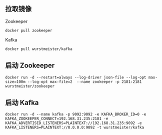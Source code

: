 ## 拉取镜像
Zookeeper
```shell
docker pull zookeeper
```

Kafka
```shell
docker pull wurstmeister/kafka
```

## 启动 Zookeeper
```shell
docker run -d --restart=always --log-driver json-file --log-opt max-size=100m --log-opt max-file=2  --name zookeeper -p 2181:2181 wurstmeister/zookeeper
```

## 启动 Kafka

```shell
docker run -d --name kafka -p 9092:9092 -e KAFKA_BROKER_ID=0 -e KAFKA_ZOOKEEPER_CONNECT=192.168.31.235:2181 -e KAFKA_ADVERTISED_LISTENERS=PLAINTEXT://192.168.31.235:9092 -e KAFKA_LISTENERS=PLAINTEXT://0.0.0.0:9092 -t wurstmeister/kafka
```
